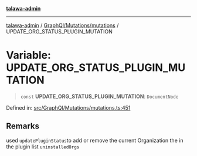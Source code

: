 [**talawa-admin**](../../../../README.md)

***

[talawa-admin](../../../../README.md) / [GraphQl/Mutations/mutations](../README.md) / UPDATE\_ORG\_STATUS\_PLUGIN\_MUTATION

# Variable: UPDATE\_ORG\_STATUS\_PLUGIN\_MUTATION

> `const` **UPDATE\_ORG\_STATUS\_PLUGIN\_MUTATION**: `DocumentNode`

Defined in: [src/GraphQl/Mutations/mutations.ts:451](https://github.com/gautam-divyanshu/talawa-admin/blob/2490b2ea9583ec972ca984b1d93932def1c9f92b/src/GraphQl/Mutations/mutations.ts#L451)

## Remarks

used  `updatePluginStatus`to add or remove the current Organization the in the plugin list `uninstalledOrgs`
